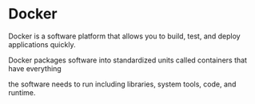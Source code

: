 # Docker<br>

Docker is a software platform that allows you to build, test, and deploy applications quickly.<br>

Docker packages software into standardized units called containers that have everything <br>

the software needs to run including libraries, system tools, code, and runtime.<br>

